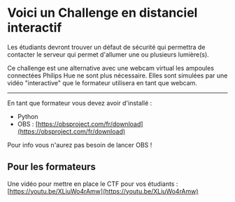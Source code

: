 Voici un Challenge en distanciel interactif
===========================================
Les étudiants devront trouver un défaut de sécurité qui permettra de contacter 
le serveur qui permet d'allumer une ou plusieurs lumière(s).

Ce challenge est une alternative avec une webcam virtual les ampoules connectées Philips Hue ne sont plus nécessaire.
Elles sont simulées par une vidéo "interactive" que le formateur utilisera en tant que webcam.

----------------------------------------------

En tant que formateur vous devez avoir d'installé :
- Python
- OBS : [https://obsproject.com/fr/download](https://obsproject.com/fr/download)

Pour info vous n'aurez pas besoin de lancer OBS !

## Pour les formateurs
Une vidéo pour mettre en place le CTF pour vos étudiants : [https://youtu.be/XLiuWo4rAmw](https://youtu.be/XLiuWo4rAmw)